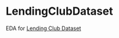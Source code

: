 # LendingClubDataset
EDA for [Lending Club Dataset](https://www.kaggle.com/wordsforthewise/lending-club)
